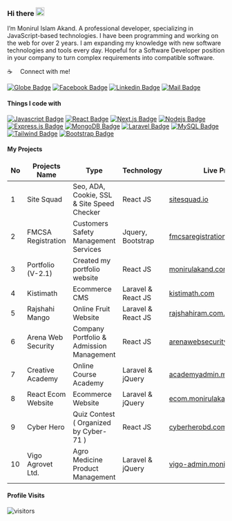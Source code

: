### Hi there <img src="https://user-images.githubusercontent.com/1303154/88677602-1635ba80-d120-11ea-84d8-d263ba5fc3c0.gif" width="20px" height="20px" alt="hi">
I’m Monirul Islam Akand. A professional developer, specializing in JavaScript-based technologies. I have been programming and working on the web for over 2 years. I am expanding my knowledge with new software technologies and tools every day. Hopeful for a Software Developer position in your company to turn complex requirements into compatible software.

<!--
**monirulakand/monirulakand** is a ✨ _special_ ✨ repository because its `README.md` (this file) appears on your GitHub profile.
Here are some ideas to get you started:
- 🔭 I’m currently working on ...
- 🌱 I’m currently learning ...
- 👯 I’m looking to collaborate on ...
- 🤔 I’m looking for help with ...
- 💬 Ask me about ...
- 📫 How to reach me: ...
- 😄 Pronouns: ...
- ⚡ Fun fact: ...
-->

:coffee: &emsp;Connect with me!

[![Globe Badge](https://img.shields.io/badge/Portfolio-1877F2?style=for-the-badge&logo=globe&logoColor=white)](https://monirulakand.com) 
[![Facebook Badge](https://img.shields.io/badge/Facebook-1877F2?style=for-the-badge&logo=facebook&logoColor=white)](https://www.facebook.com/monirul.sumon/) [![Linkedin Badge](https://img.shields.io/badge/LinkedIn-0077B5?style=for-the-badge&logo=linkedin&logoColor=white)](https://www.linkedin.com/in/monirul-akand/) [![Mail Badge](https://img.shields.io/badge/Gmail-D14836?style=for-the-badge&logo=gmail&logoColor=white)](mailto:soft.monirul@gmail.com)

<!--   
![Monirul github](https://github-readme-stats.vercel.app/api?username=monirulakand&count_private=true&show_icons=true&theme=algolia)
[![Top Langs](https://github-readme-stats.vercel.app/api/top-langs/?username=monirulakand&layout=compact&count_private=true&langs_count=8&card_width=250,card_height=245)](https://github.com/monirulakand/github-readme-stats)
-->


<!--
<p align="left">
<a href="https://github.com/monirulakand">
  <img height="180em" src="https://github-readme-stats.vercel.app/api?username=monirulakand&show_icons=true&theme=algolia&include_all_commits=true&count_private=true"/>
<img height="180em" src="https://github-readme-stats.vercel.app/api/top-langs/?username=monirulakand&layout=compact&langs_count=8&theme=algolia"/>
</a>
</p>
-->

#### Things I code with

[![Javascript Badge](https://img.shields.io/badge/-Javascript-F0DB4F?style=for-the-badge&labelColor=black&logo=javascript&logoColor=F0DB4F)](#) 
[![React Badge](https://img.shields.io/badge/-React-61DBFB?style=for-the-badge&labelColor=black&logo=react&logoColor=61DBFB)](#) 
[![Next.js Badge](https://img.shields.io/badge/next.js-000000?style=for-the-badge&logo=nextdotjs&logoColor=white)](#) 
[![Nodejs Badge](https://img.shields.io/badge/-Nodejs-3C873A?style=for-the-badge&labelColor=black&logo=node.js&logoColor=3C873A)](#)
[![Express.js Badge](https://img.shields.io/badge/Express.js-000000?style=for-the-badge&logo=express&logoColor=white)](#) 
[![MongoDB Badge](https://img.shields.io/badge/-MongoDB-F5F5F5?style=for-the-badge&labelColor=green&logo=MongoDB&logoColor=FFFFFF)](#)
[![Laravel Badge](https://img.shields.io/badge/Laravel-FF2D20?style=for-the-badge&logo=laravel&logoColor=white)](#) 
[![MySQL Badge](https://img.shields.io/badge/MySLQ-F05032?style=for-the-badge&logo=MySQL&logoColor=white)](#)
[![Tailwind Badge](https://img.shields.io/badge/Tailwind%20CSS-092749?style=for-the-badge&logo=tailwindcss&logoColor=06B6D4&labelColor=000000)](#) 
[![Bootstrap Badge](https://img.shields.io/badge/Bootstrap-563D7C?style=for-the-badge&logo=bootstrap&logoColor=white)](#) 

#### My Projects

<table width:"100%" table-responsive>
  <thead align="center">
      <td><b>No</b></td>
      <td><b>Projects Name</b></td>
      <td><b>Type</b></td>
      <td><b>Technology</b></td>
      <td><b>Live Preview</b></td>
  </thead>
  <tbody>
    <tr>
      <td>1</td>
      <td>Site Squad</td>
      <td>Seo, ADA, Cookie, SSL & Site Speed Checker</td>
      <td>React JS</td>
      <td><a href="https://sitesquad.io" target="_blank">sitesquad.io</a></td>
    </tr>
 
  
   <tr>
      <td>2</td>
      <td>FMCSA Registration</td>
      <td>Customers Safety Management Services</td>
      <td>Jquery, Bootstrap</td>
      <td><a href="https://fmcsaregistration.com" target="_blank">fmcsaregistration.com</a></td>
    </tr>
  
  
   <tr>
      <td>3</td>
      <td>Portfolio (V-2.1)</td>
      <td>Created my portfolio website</td>
      <td>React JS</td>
      <td><a href="https://monirulakand.com" target="_blank">monirulakand.com</a></td>
    </tr>
  
   <tr>
      <td>4</td>
      <td>Kistimath</td>
      <td>Ecommerce CMS</td>
      <td>Laravel & React JS</td>
      <td><a href="https://kistimath.com" target="_blank">kistimath.com</a></td>
    </tr>
  
  
   <tr>
      <td>5</td>
      <td>Rajshahi Mango</td>
      <td>Online Fruit Website</td>
      <td>Laravel & React JS</td>
      <td><a href="https://rajshahiram.com.bd" target="_blank">rajshahiram.com.bd</a></td>
    </tr>
  
  
   <tr>
      <td>6</td>
      <td>Arena Web Security</td>
      <td>Company Portfolio & Admission Management</td>
      <td>React JS</td>
      <td><a href="https://arenawebsecurity.net" target="_blank">arenawebsecurity.net</a></td>
    </tr>
  
  
  
   <tr>
      <td>7</td>
      <td>Creative Academy</td>
      <td>Online Course Academy</td>
      <td>Laravel & jQuery</td>
      <td><a href="https://academyadmin.monirulakand.com" target="_blank">academyadmin.monirulakand.com</a></td>
    </tr>
  
  
   <tr>
      <td>8</td>
      <td>React Ecom Website</td>
      <td>Ecommerce Website</td>
      <td>Laravel & jQuery</td>
      <td><a href="https://ecom.monirulakand.com" target="_blank">ecom.monirulakand.com</a></td>
    </tr>
  
  
   <tr>
      <td>9</td>
      <td>Cyber Hero</td>
      <td>Quiz Contest ( Organized by Cyber-71 )</td>
      <td>React JS</td>
      <td><a href="https://cyberherobd.com" target="_blank">cyberherobd.com</a></td>
    </tr>
  
  
   <tr>
      <td>10</td>
      <td>Vigo Agrovet Ltd.</td>
      <td>Agro Medicine Product Management</td>
      <td>Laravel & jQuery</td>
      <td><a href="https://vigo-admin.monirulakand.com" target="_blank">vigo-admin.monirulakand.com</a></td>
    </tr>
  </tbody>
</table >



#### Profile Visits 
![visitors](https://visitor-badge.glitch.me/badge?page_id=monirulakand.monirulakand)
